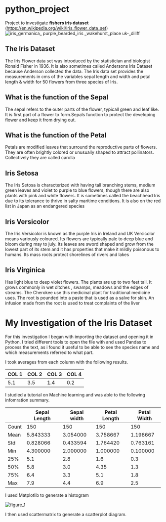 # python_project

Project to investigate  **fishers iris dataset** (https://en.wikipedia.org/wiki/Iris_flower_data_set)
![iris_germanica_ purple_bearded_iris _wakehurst_place _uk_-_diliff](https://user-images.githubusercontent.com/36824025/39383140-117c858a-4a60-11e8-9ed2-4c565890401f.jpg)

## The Iris Dataset 
The Iris Flower data set was introduced by the statistician and biologist Ronald Fisher in 1936. It is also sometimes called Andersons Iris Dataset because Anderson collected the data. The Iris data set provides the measurements in cms of the variables sepal length and width and petal length & width for 50 flowers from three species of Iris.  

## What is the function of the Sepal 
The sepal refers to the outer parts of the flower, typicall green and leaf like.  It is first part of a flower to form.Sepals function to protect the developing flower and keep it from drying out.

## What is the function of the Petal 
Petals are modified leaves that surround the reproductive parts of flowers. They are often brightly colored or unusually shaped to attract pollinators. Collectively they are called carolla 

## Iris Setosa
The Iris Setosa is characterized with having tall branching stems, medium green leaves and violet to purple to blue flowers, though there are also plants with pink and white flowers. It is sometimes called the beachhead Iris due to its tolerance to thrive in salty maritime conditions. It is also on the red list in Japan as an endangered species 
## Iris  Versicolor
The Iris Versicolor is known as the purple Iris in Ireland and UK Versicolor means variously coloured. Its flowers are typically pale to deep blue and bloom during may to july. Its leaves are sword shaped and grow from the lowest part of its stem and it has properties that make it mildly poisonous to humans. Its mass roots protect shorelines of rivers and lakes

## Iris Virginica
Has light blue to deep violet flowers. The plants are up to two feet tall. It grows commonly in wet ditches , swamps, meadows and the edges of streams. 
The Cherokee use this medicinal plant for traditional medicine uses. The root is pounded into a paste that is used as a salve for skin. An infusion made from the root is used to treat complaints of the liver

# My Investigation of the Iris Dataset
For this investigation I began with importing the dataset and opening it in Python. I tried different tools to open the file with and used Pandas to process the text, as i found it useful to be able to see the species name and which measurements referred to what part.



I took averages from each column with the following results. 

| COL 1 | COL 2  | COL 3 | COL 4 |
|-------|--------|-------|-------|
| 5.1   | 3.5    | 1.4   | 0.2   |

I studied a tutorial on Machine learning and was able to the following infomration summary. 

|       | Sepal Length | Sepal width | Petal Length | Petal Width |
|-------|--------------|-------------|--------------|-------------|
| Count | 150          | 150         | 150          | 150         |
| Mean  | 5.843333     | 3.054000    | 3.758667     | 1.198667    |
| Std   | 0.828066     | 0.433594    | 1.764420     | 0.763161    |
| Min   | 4.300000     | 2.000000    | 1.000000     | 0.100000    |
| 25%   | 5.1          | 2.8         | 1.6          | 0.3         |
| 50%   | 5.8          | 3.0         | 4.35         | 1.3         |
| 75%   | 6.4          | 3.3         | 5.1          | 1.8         |
| Max   | 7.9          | 4.4         | 6.9          | 2.5         |


I used Matplotlib to generate a histogram

![figure_1](https://user-images.githubusercontent.com/36824025/39409094-e727e318-4bd8-11e8-9312-9053009524e1.png)

I then used scattermatrix to generate a scatterplot diagram.






